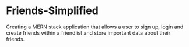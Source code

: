 # Friends-Simplified
Creating a MERN stack application that allows a user to sign up, login and create friends within a friendlist and store important data about their friends.
